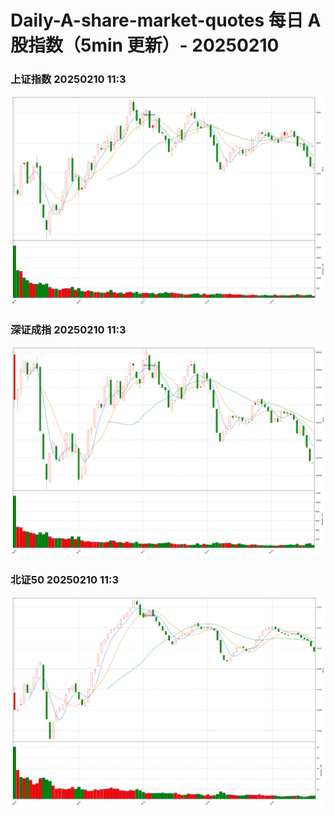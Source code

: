 
# Daily-A-share-market-quotes 每日 A 股指数（5min 更新）- 20250210

### 上证指数 20250210 11:3
![](./fig/2025/2/20250210-sh000001.png)

### 深证成指 20250210 11:3
![](./fig/2025/2/20250210-sz399001.png)

### 北证50 20250210 11:3
![](./fig/2025/2/20250210-bj899050.png)
